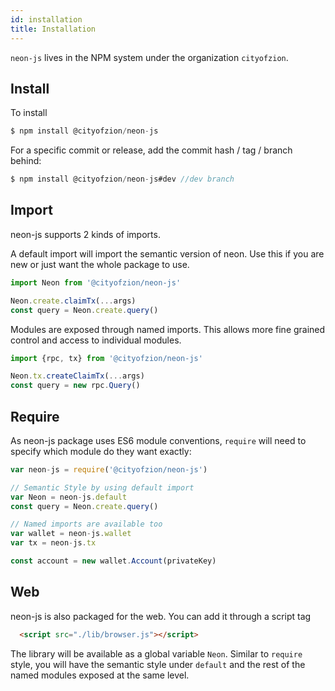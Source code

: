 ```yaml
---
id: installation
title: Installation
---
```


`neon-js` lives in the NPM system under the organization `cityofzion`.

## Install

To install

```js
$ npm install @cityofzion/neon-js
```

For a specific commit or release, add the commit hash / tag / branch behind:

```js
$ npm install @cityofzion/neon-js#dev //dev branch
```

## Import

neon-js supports 2 kinds of imports.

A default import will import the semantic version of neon. Use this if you are new or just want the whole package to use.

```js
import Neon from '@cityofzion/neon-js'

Neon.create.claimTx(...args)
const query = Neon.create.query()
```

Modules are exposed through named imports. This allows more fine grained control and access to individual modules.

```js
import {rpc, tx} from '@cityofzion/neon-js'

Neon.tx.createClaimTx(...args)
const query = new rpc.Query()
```

## Require


As neon-js package uses ES6 module conventions, `require` will need to specify which module do they want exactly:

```js
var neon-js = require('@cityofzion/neon-js')

// Semantic Style by using default import
var Neon = neon-js.default
const query = Neon.create.query()

// Named imports are available too
var wallet = neon-js.wallet
var tx = neon-js.tx

const account = new wallet.Account(privateKey)
```

## Web

neon-js is also packaged for the web. You can add it through a script tag

```html
  <script src="./lib/browser.js"></script>
```
The library will be available as a global variable `Neon`. Similar to `require` style, you will have the semantic style under `default` and the rest of the named modules exposed at the same level.
